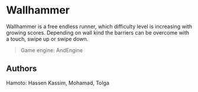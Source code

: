 # Wallhammer
Wallhammer is a free endless runner, which difficulty level is increasing with growing scores. Depending on wall kind the barriers can be overcome with a touch, swipe up or swipe down.

>Game engine: AndEngine


## Authors

Hamoto: Hassen Kassim, Mohamad, Tolga
